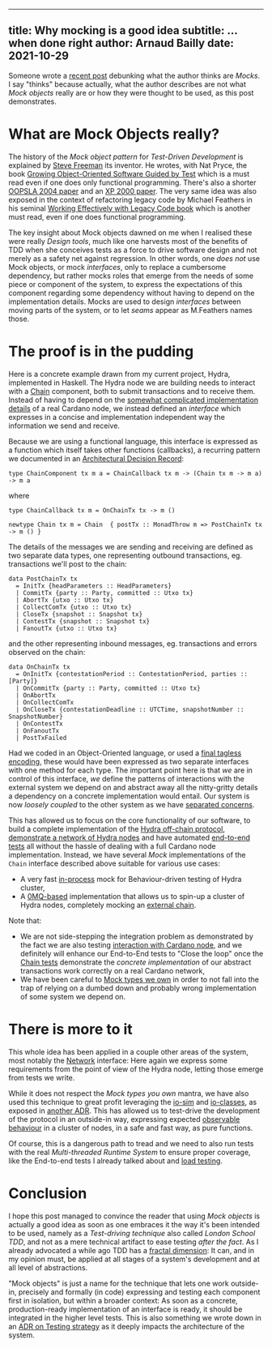 ------------
title: Why mocking is a good idea
subtitle: ... when done right
author: Arnaud Bailly
date: 2021-10-29
------------

Someone wrote a [recent post](https://cs-syd.eu/posts/2021-10-22-why-mocking-is-a-bad-idea) debunking what the author thinks are _Mocks_. I say "thinks" because actually, what the author describes are not what _Mock objects_ really are or how they were thought to be used, as this post demonstrates.

# What are Mock Objects really?

The history of the _Mock object pattern_ for _Test-Driven Development_ is explained by [Steve Freeman](http://www.mockobjects.com/) its inventor. He wrotes, with Nat Pryce, the book [Growing Object-Oriented Software Guided by Test](http://www.growing-object-oriented-software.com/) which is a must read even if one does only functional programming. There's also a shorter [OOPSLA 2004 paper](http://jmock.org/oopsla2004.pdf) and an [XP 2000 paper](https://web.tecgraf.puc-rio.br/~ismael/Cursos/Cidade_MA/aulas/downloads/mockobjects.pdf). The very same idea was also exposed in the context of refactoring legacy code by Michael Feathers in his seminal [Working Effectively with Legacy Code book](https://understandlegacycode.com/blog/key-points-of-working-effectively-with-legacy-code/) which is another must read, even if one does functional programming.

The key insight about Mock objects dawned on me when I realised these were really _Design tools_, much like one harvests most of the benefits of TDD when she conceives tests as a force to drive software design and not merely as a safety net against regression. In other words, one _does not_ use Mock objects, or mock _interfaces_, only to replace a cumbersome dependency, but rather mocks roles that emerge from the needs of some piece or component of the system, to express the expectations of this component regarding some dependency without having to depend on the implementation details. Mocks are used to design _interfaces_ between moving parts of the system, or to let _seams_ appear as M.Feathers names those.

# The proof is in the pudding

Here is a concrete example drawn from my current project, Hydra, implemented in Haskell. The Hydra node we are building needs to interact with a [Chain](https://github.com/input-output-hk/hydra-poc/blob/2056b8c9ba441aebc396a4fe0f50a419d6ee7be3/hydra-node/src/Hydra/Chain.hs) component, both to submit transactions and to receive them. Instead of having to depend on the [somewhat complicated implementation details](https://github.com/input-output-hk/cardano-node) of a real Cardano node, we instead defined an _interface_ which expresses in a concise and implementation independent way the information we send and receive.

Because we are using a functional language, this interface is expressed as a function which itself takes other functions (callbacks), a recurring pattern we documented in an [Architectural Decision Record](https://github.com/input-output-hk/hydra-poc/blob/2056b8c9ba441aebc396a4fe0f50a419d6ee7be3/docs/adr/0007-with-pattern-component-interfaces.md):

~~~~~ {.haskell}
type ChainComponent tx m a = ChainCallback tx m -> (Chain tx m -> m a) -> m a
~~~~~

where

~~~~~ {.haskell}
type ChainCallback tx m = OnChainTx tx -> m ()

newtype Chain tx m = Chain  { postTx :: MonadThrow m => PostChainTx tx -> m () }
~~~~~

The details of the messages we are sending and receiving are defined as two separate data types, one representing outbound transactions, eg. transactions we'll post to the chain:

~~~~~ {.haskell}
data PostChainTx tx
  = InitTx {headParameters :: HeadParameters}
  | CommitTx {party :: Party, committed :: Utxo tx}
  | AbortTx {utxo :: Utxo tx}
  | CollectComTx {utxo :: Utxo tx}
  | CloseTx {snapshot :: Snapshot tx}
  | ContestTx {snapshot :: Snapshot tx}
  | FanoutTx {utxo :: Utxo tx}
~~~~~

and the other representing inbound messages, eg. transactions and errors observed on the chain:

~~~~~ {.haskell}
data OnChainTx tx
  = OnInitTx {contestationPeriod :: ContestationPeriod, parties :: [Party]}
  | OnCommitTx {party :: Party, committed :: Utxo tx}
  | OnAbortTx
  | OnCollectComTx
  | OnCloseTx {contestationDeadline :: UTCTime, snapshotNumber :: SnapshotNumber}
  | OnContestTx
  | OnFanoutTx
  | PostTxFailed
~~~~~

Had we coded in an Object-Oriented language, or used a [final tagless encoding](https://peddie.github.io/encodings/encodings-text.html), these would have been expressed as two separate interfaces with one method for each type. The important point here is that _we_ are in control of this interface, _we_ define the patterns of interactions with the external system we depend on and abstract away all the nitty-gritty details a dependency on a concrete implementation would entail. Our system is now _loosely coupled_ to the other system as we have [separated concerns](https://en.wikipedia.org/wiki/Separation_of_concerns).

This has allowed us to focus on the core functionality of our software, to build a complete implementation of the [Hydra off-chain protocol](https://iohk.io/en/research/library/papers/hydrafast-isomorphic-state-channels/), [demonstrate a network of Hydra nodes](https://www.youtube.com/watch?v=3D_SAC4nyVM) and have automated [end-to-end tests](https://github.com/input-output-hk/hydra-poc/blob/master/local-cluster/test/Test/EndToEndSpec.hs#L99) all without the hassle of dealing with a full Cardano node implementation. Instead, we have several _Mock_ implementations of the `Chain` interface described above suitable for various use cases:
- A very fast [in-process](https://github.com/input-output-hk/hydra-poc/blob/2056b8c9ba441aebc396a4fe0f50a419d6ee7be3/hydra-node/test/Hydra/BehaviorSpec.hs#L380) mock for Behaviour-driven testing of Hydra cluster,
- A [0MQ-based](https://github.com/input-output-hk/hydra-poc/blob/2056b8c9ba441aebc396a4fe0f50a419d6ee7be3/hydra-node/src/Hydra/Chain/ZeroMQ.hs) implementation that allows us to spin-up a cluster of Hydra nodes, completely mocking an [external chain](https://github.com/input-output-hk/hydra-poc/blob/2056b8c9ba441aebc396a4fe0f50a419d6ee7be3/hydra-node/exe/mock-chain/Main.hs).

Note that:
- We are not side-stepping the integration problem as demonstrated by the fact we are also testing [interaction with Cardano node](https://github.com/input-output-hk/hydra-poc/blob/2056b8c9ba441aebc396a4fe0f50a419d6ee7be3/local-cluster/test/Test/LocalClusterSpec.hs#L51), and we definitely will enhance our End-to-End tests to "Close the loop" once the [Chain tests](https://github.com/input-output-hk/hydra-poc/blob/2056b8c9ba441aebc396a4fe0f50a419d6ee7be3/local-cluster/test/Test/DirectChainSpec.hs#L30) demonstrate the _concrete implementation_ of our abstract transactions work correctly on a real Cardano network,
- We have been careful to [Mock types we own](https://testing.googleblog.com/2020/07/testing-on-toilet-dont-mock-types-you.html) in order to not fall into the trap of relying on a dumbed down and probably wrong implementation of some system we depend on.

# There is more to it

This whole idea has been applied in a couple other areas of the system, most notably the [Network](https://github.com/input-output-hk/hydra-poc/blob/2056b8c9ba441aebc396a4fe0f50a419d6ee7be3/hydra-node/src/Hydra/Network.hs) interface: Here again we express some requirements from the point of view of the Hydra node, letting those emerge from tests we write.

While it does not respect the _Mock types you own_ mantra, we have also used this technique to great profit leveraging the [io-sim](https://github.com/input-output-hk/ouroboros-network/tree/3f16f617f8ada5e0e8f560b5b2d9635ec0d803f3/io-sim)  and [io-classes](https://github.com/input-output-hk/ouroboros-network/tree/3f16f617f8ada5e0e8f560b5b2d9635ec0d803f3/io-classes), as exposed in [another ADR](https://github.com/input-output-hk/hydra-poc/blob/2056b8c9ba441aebc396a4fe0f50a419d6ee7be3/docs/adr/0005-use-io-sim-classes.md). This has allowed us to test-drive the development of the protocol in an outside-in way, expressing expected [observable behaviour](https://github.com/input-output-hk/hydra-poc/blob/2056b8c9ba441aebc396a4fe0f50a419d6ee7be3/hydra-node/test/Hydra/BehaviorSpec.hs#L123) in a cluster of nodes, in a safe and fast way, as pure functions.

Of course, this is a dangerous path to tread and we need to also run tests with the real _Multi-threaded Runtime System_ to ensure proper coverage, like the End-to-end tests I already talked about and [load testing](https://github.com/input-output-hk/hydra-poc/tree/2056b8c9ba441aebc396a4fe0f50a419d6ee7be3/local-cluster/bench).

# Conclusion

I hope this post managed to convince the reader that using _Mock objects_ is actually a good idea as soon as one embraces it the way it's been intended to be used, namely as a _Test-driving technique_ also called _London School TDD_, and not as a mere technical artifact to ease testing _after the fact_. As I already advocated a while ago TDD has a [fractal dimension](https://abailly.github.io/posts/tdd.html): It can, and in my opinion must, be applied at all stages of a system's development and at all level of abstractions.

"Mock objects" is just a name for the technique that lets one work outside-in, precisely and formally (in code) expressing and testing each component first in isolation, but within a broader context: As soon as a concrete, production-ready implementation of an interface is ready, it should be integrated in the higher level tests. This is also something we wrote down in an [ADR on Testing strategy](https://github.com/input-output-hk/hydra-poc/blob/2056b8c9ba441aebc396a4fe0f50a419d6ee7be3/docs/adr/0012-testing-strategy.md) as it deeply impacts the architecture of the system.
